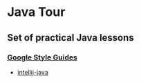 # Java Tour
## Set of practical Java lessons

### [Google Style Guides](https://github.com/google/styleguide)
- [intellij-java](https://github.com/google/styleguide/blob/gh-pages/intellij-java-google-style.xml)
